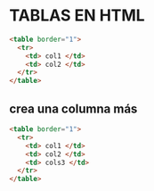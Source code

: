 # TABLAS EN HTML

```html
<table border="1">
  <tr>
    <td> col1 </td>
    <td> col2 </td>
  </tr>  
</table>
```
## crea una columna más

```html
<table border="1">
  <tr>
    <td> col1 </td>
    <td> col2 </td>
    <td> cols3 </td>
  </tr>  
</table>
```
